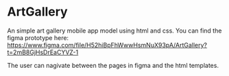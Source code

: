 # ArtGallery

An simple art gallery mobile app model using html and css. 
You can find the figma prototype here: https://www.figma.com/file/H52hiBpFhWwwHsmNuX93pA/ArtGallery?t=2mB8GjHsDrEaCYVZ-1

The user can nagivate between the pages in figma and the html templates.